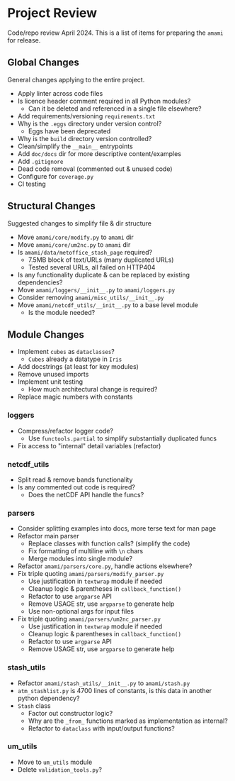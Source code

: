 # Project Review

Code/repo review April 2024. This is a list of items for preparing the `amami` for release.

## Global Changes

General changes applying to the entire project.

* Apply linter across code files
* Is licence header comment required in all Python modules?
  - Can it be deleted and referenced in a single file elsewhere? 
* Add requirements/versioning `requirements.txt`
* Why is the `.eggs` directory under version control?
  - Eggs have been deprecated
* Why is the `build` directory version controlled?
* Clean/simplify the `__main__` entrypoints
* Add `doc/docs` dir for more descriptive content/examples
* Add `.gitignore`
* Dead code removal (commented out & unused code)
* Configure for `coverage.py`
* CI testing

## Structural Changes

Suggested changes to simplify file & dir structure 

* Move `amami/core/modify.py` to `amami` dir
* Move `amami/core/um2nc.py` to `amami` dir
* Is `amami/data/metoffice_stash_page` required?
  - 7.5MB block of text/URLs (many duplicated URLs)
  - Tested several URLs, all failed on HTTP404
* Is any functionality duplicate & can be replaced by existing dependencies?
* Move `amami/loggers/__init__.py` to `amami/loggers.py`
* Consider removing `amami/misc_utils/__init__.py`
* Move `amami/netcdf_utils/__init__.py` to a base level module
  - Is the module needed?

## Module Changes

* Implement `cubes` as `dataclasses`?
  - `Cubes` already a datatype in `Iris`
* Add docstrings (at least for key modules)
* Remove unused imports
* Implement unit testing
  - How much architectural change is required?
* Replace magic numbers with constants

### loggers

* Compress/refactor logger code?
  - Use `functools.partial` to simplify substantially duplicated funcs
* Fix access to "internal" detail variables (refactor)

### netcdf_utils

* Split read & remove bands functionality
* Is any commented out code is required?
  - Does the netCDF API handle the funcs?

### parsers

* Consider splitting examples into docs, more terse text for man page
* Refactor main parser
  - Replace classes with function calls? (simplify the code)
  - Fix formatting of multiline with `\n` chars
  - Merge modules into single module?
* Refactor `amami/parsers/core.py`, handle actions elsewhere?
* Fix triple quoting `amami/parsers/modify_parser.py`
  - Use justification in `textwrap` module if needed
  - Cleanup logic & parentheses in `callback_function()`
  - Refactor to use `argparse` API
  - Remove USAGE str, use `argparse` to generate help
  - Use non-optional args for input files
* Fix triple quoting `amami/parsers/um2nc_parser.py`
  - Use justification in `textwrap` module if needed
  - Cleanup logic & parentheses in `callback_function()`
  - Refactor to use `argparse` API
  - Remove USAGE str, use `argparse` to generate help

### stash_utils

* Refactor `amami/stash_utils/__init__.py` to `amami/stash.py`
* `atm_stashlist.py` is 4700 lines of constants, is this data in another python dependency?
* `Stash` class
  - Factor out constructor logic?
  - Why are the `_from_` functions marked as implementation as internal?
  - Refactor to `dataclass` with input/output functions?

### um_utils

* Move to `um_utils` module
* Delete `validation_tools.py`?
